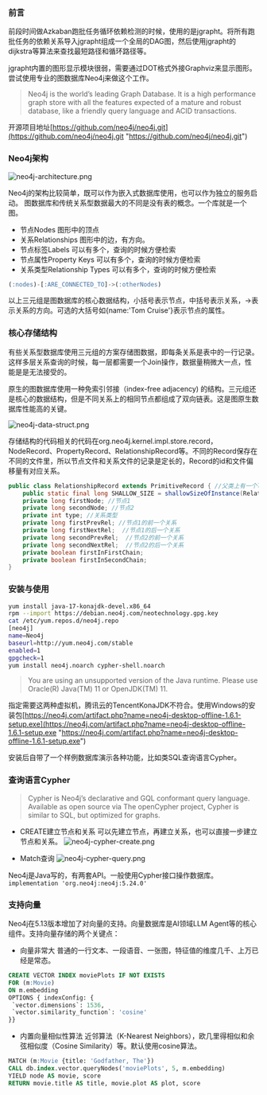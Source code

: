 ### 前言
前段时间做Azkaban跑批任务循环依赖检测的时候，使用的是jgrapht。将所有跑批任务的依赖关系导入jgrapht组成一个全局的DAG图，然后使用jgrapht的dijkstra等算法来查找最短路径和循环路径等。

jgrapht内置的图形显示模块很弱，需要通过DOT格式外接Graphviz来显示图形。尝试使用专业的图数据库Neo4j来做这个工作。
>Neo4j is the world’s leading Graph Database. It is a high performance graph store with all the features expected of a mature and robust database, like a friendly query language and ACID transactions.

开源项目地址[https://github.com/neo4j/neo4j.git](https://github.com/neo4j/neo4j.git "https://github.com/neo4j/neo4j.git")

### Neo4j架构

![neo4j-architecture.png](https://ping666.com/wp-content/uploads/2024/11/neo4j-architecture.png "neo4j-architecture.png")

Neo4j的架构比较简单，既可以作为嵌入式数据库使用，也可以作为独立的服务启动。
图数据库和传统关系型数据最大的不同是没有表的概念。一个库就是一个图。

- 节点Nodes
  图形中的顶点
- 关系Relationships
  图形中的边，有方向。
- 节点标签Labels
  可以有多个，查询的时候方便检索
- 节点属性Property Keys
  可以有多个，查询的时候方便检索
- 关系类型Relationship Types
  可以有多个，查询的时候方便检索

```sql
(:nodes)-[:ARE_CONNECTED_TO]->(:otherNodes)
```
以上三元组是图数据库的核心数据结构，小括号表示节点，中括号表示关系，->表示关系的方向。可选的大括号如{name:'Tom Cruise'}表示节点的属性。

### 核心存储结构
有些关系型数据库使用三元组的方案存储图数据，即每条关系是表中的一行记录。这样多层关系查询的时候，每一层都需要一个Join操作，数据量稍微大一点，性能是是无法接受的。

原生的图数据库使用一种免索引邻接（index-free adjacency) 的结构。三元组还是核心的数据结构，但是不同关系上的相同节点都组成了双向链表。这是图原生数据库性能高的关键。

![neo4j-data-struct.png](https://ping666.com/wp-content/uploads/2024/11/neo4j-data-struct.png "neo4j-data-struct.png")

存储结构的代码相关的代码在org.neo4j.kernel.impl.store.record，NodeRecord、PropertyRecord、RelationshipRecord等。不同的Record保存在不同的文件里，所以节点文件和关系文件的记录是定长的，Record的id和文件偏移量有对应关系。

```java
public class RelationshipRecord extends PrimitiveRecord { //父类上有一个long id; 代表这个记录的key，因为节点和关系是定长结构，所以id对应记录在文件上的偏移量
    public static final long SHALLOW_SIZE = shallowSizeOfInstance(RelationshipRecord.class);
    private long firstNode; //节点1
    private long secondNode; //节点2
    private int type; //关系类型
    private long firstPrevRel; //节点1的前一个关系
    private long firstNextRel;  //节点1的后一个关系
    private long secondPrevRel;  //节点2的前一个关系
    private long secondNextRel;  //节点2的后一个关系
    private boolean firstInFirstChain;
    private boolean firstInSecondChain;
}
```

### 安装与使用
```bash
yum install java-17-konajdk-devel.x86_64
rpm --import https://debian.neo4j.com/neotechnology.gpg.key
cat /etc/yum.repos.d/neo4j.repo
[neo4j]
name=Neo4j
baseurl=http://yum.neo4j.com/stable
enabled=1
gpgcheck=1
yum install neo4j.noarch cypher-shell.noarch
```
>You are using an unsupported version of the Java runtime. Please use Oracle(R) Java(TM) 11 or OpenJDK(TM) 11.

指定需要这两种虚拟机，腾讯云的TencentKonaJDK不符合。使用Windows的安装包[https://neo4j.com/artifact.php?name=neo4j-desktop-offline-1.6.1-setup.exe](https://neo4j.com/artifact.php?name=neo4j-desktop-offline-1.6.1-setup.exe "https://neo4j.com/artifact.php?name=neo4j-desktop-offline-1.6.1-setup.exe")

安装后自带了一个样例数据库演示各种功能，比如类SQL查询语言Cypher。

### 查询语言Cypher

>Cypher is Neo4j’s declarative and GQL conformant query language. Available as open source via The openCypher project, Cypher is similar to SQL, but optimized for graphs.

- CREATE建立节点和关系
  可以先建立节点，再建立关系，也可以直接一步建立节点和关系。
![neo4j-cypher-create.png](https://ping666.com/wp-content/uploads/2024/11/neo4j-cypher-create.png "neo4j-cypher-create.png")

- Match查询
![neo4j-cypher-query.png](https://ping666.com/wp-content/uploads/2024/11/neo4j-cypher-query.png "neo4j-cypher-query.png")

Neo4j是Java写的，有两套API。一般使用Cypher接口操作数据库。
`implementation 'org.neo4j:neo4j:5.24.0'`

### 支持向量

Neo4j在5.13版本增加了对向量的支持。向量数据库是AI领域LLM Agent等的核心组件。支持向量存储的两个关键点：

- 向量非常大
  普通的一行文本、一段语音、一张图，特征值的维度几千、上万已经是常态。
```sql
CREATE VECTOR INDEX moviePlots IF NOT EXISTS
FOR (m:Movie)
ON m.embedding
OPTIONS { indexConfig: {
 `vector.dimensions`: 1536,
 `vector.similarity_function`: 'cosine'
}}
```

- 内置向量相似性算法
  近邻算法（K-Nearest Neighbors），欧几里得相似和余弦相似度（Cosine Similarity）等。默认使用cosine算法。
```sql
MATCH (m:Movie {title: 'Godfather, The'})
CALL db.index.vector.queryNodes('moviePlots', 5, m.embedding)
YIELD node AS movie, score
RETURN movie.title AS title, movie.plot AS plot, score
```


